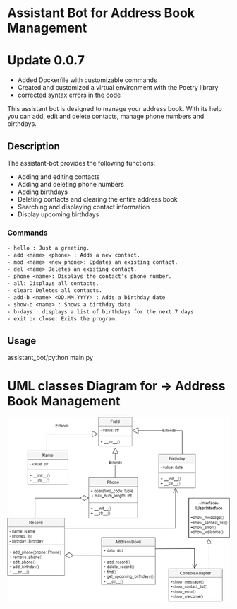 # Assistant Bot for Address Book Management 

# Update 0.0.7 
   - Added Dockerfile with customizable commands
   - Created and customized a virtual environment with the Poetry library
   - corrected syntax errors in the code

This assistant bot is designed to manage your address book. With its help you can add, edit and delete contacts, manage phone numbers and birthdays.

## Description

The assistant-bot provides the following functions:
- Adding and editing contacts
- Adding and deleting phone numbers
- Adding birthdays
- Deleting contacts and clearing the entire address book
- Searching and displaying contact information
- Display upcoming birthdays

### Commands

    - hello : Just a greeting.
    - add <name> <phone> : Adds a new contact.
    - mod <name> <new_phone>: Updates an existing contact.
    - del <name> Deletes an existing contact.
    - phone <name>: Displays the contact's phone number.
    - all: Displays all contacts.
    - clear: Deletes all contacts.  
    - add-b <name> <DD.MM.YYYY> : Adds a birthday date
    - show-b <name> : Shows a birthday date
    - b-days : displays a list of birthdays for the next 7 days
    - exit or close: Exits the program.

## Usage
assistant_bot/python main.py


# UML classes Diagram for -> Address Book Management
![UML_AddressBookAssistantBot](https://github.com/frederikibara/goit-algo-hw-09/blob/main/UML_AddressBookAssistantBot%20.png)

